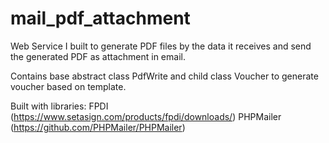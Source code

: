 # mail_pdf_attachment

Web Service I built to generate PDF files by the data it receives and send the generated PDF as attachment in email.

Contains base abstract class PdfWrite and child class Voucher to generate voucher based on template.

Built with libraries:
FPDI (https://www.setasign.com/products/fpdi/downloads/)
PHPMailer (https://github.com/PHPMailer/PHPMailer)
